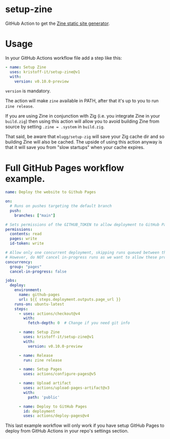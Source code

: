 # setup-zine
GitHub Action to get the [Zine static site generator](https://zine-ssg.io).


# Usage

In your GitHub Actions workflow file add a step like this:

```yaml
- name: Setup Zine
  uses: kristoff-it/setup-zine@v1
  with:
    version: v0.10.0-preview
```

`version` is mandatory.

The action will make `zine` available in PATH, after that it's up to you to run `zine release`.


If you are using Zine in conjunction with Zig (i.e. you integrate Zine in your `build.zig`) then using 
this action will allow you to avoid building Zine from source by setting `.zine = .system` in `build.zig`.

That said, be aware that `mlugg/setup-zig` will save your Zig cache dir and so building Zine will also be cached.
The upside of using this action anyway is that it will save you from "slow startups" when your cache expires.

# Full GitHub Pages workflow example.

```yaml
name: Deploy the website to Github Pages

on:
  # Runs on pushes targeting the default branch
  push:
    branches: ["main"]

# Sets permissions of the GITHUB_TOKEN to allow deployment to GitHub Pages
permissions:
  contents: read
  pages: write
  id-token: write

# Allow only one concurrent deployment, skipping runs queued between the run in-progress and latest queued.
# However, do NOT cancel in-progress runs as we want to allow these production deployments to complete.
concurrency:
  group: "pages"
  cancel-in-progress: false

jobs:
  deploy:
    environment:
      name: github-pages
      url: ${{ steps.deployment.outputs.page_url }}
    runs-on: ubuntu-latest
    steps:
      - uses: actions/checkout@v4
        with:
          fetch-depth: 0  # Change if you need git info

      - name: Setup Zine
        uses: kristoff-it/setup-zine@v1
        with:
          version: v0.10.0-preview

      - name: Release
        run: zine release

      - name: Setup Pages
        uses: actions/configure-pages@v5

      - name: Upload artifact
        uses: actions/upload-pages-artifact@v3
        with:
          path: 'public'

      - name: Deploy to GitHub Pages
        id: deployment
        uses: actions/deploy-pages@v4
```

This last example workflow will only work if you have setup GitHub Pages to deploy from GitHub Actions in your repo's settings section.

